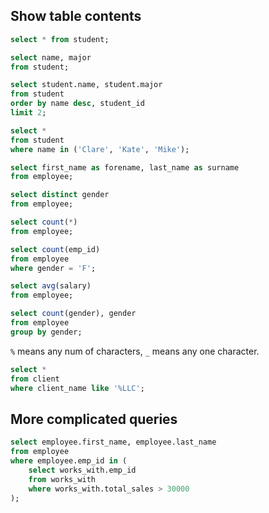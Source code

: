 ## Show table contents

```sql
select * from student;
```

```sql
select name, major 
from student;
```

```sql
select student.name, student.major
from student
order by name desc, student_id
limit 2;
```

```sql
select * 
from student
where name in ('Clare', 'Kate', 'Mike');
```

```sql
select first_name as forename, last_name as surname
from employee;
```

```sql
select distinct gender
from employee;
```

```sql
select count(*)
from employee;
```

```sql
select count(emp_id)
from employee
where gender = 'F';
```

```sql
select avg(salary)
from employee;
```

```sql
select count(gender), gender
from employee
group by gender;
```

`%` means any num of characters, `_` means any one character. 

```sql
select * 
from client 
where client_name like '%LLC';
```

## More complicated queries

```sql
select employee.first_name, employee.last_name
from employee
where employee.emp_id in (
	select works_with.emp_id
	from works_with
	where works_with.total_sales > 30000
);
```















